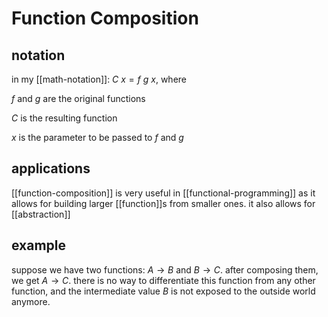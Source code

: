 # Function Composition

## notation

in my [[math-notation]]: $C\ x = f\ g\ x$, where

$f$ and $g$ are the original functions

$C$ is the resulting function

$x$ is the parameter to be passed to $f$ and $g$

## applications

[[function-composition]] is very useful in [[functional-programming]] as it allows for building larger [[function]]s from smaller ones. it also allows for [[abstraction]]

## example

suppose we have two functions: $A \to B$ and $B \to C$. after composing them, we get $A \to C$. there is no way to differentiate this function from any other function, and the intermediate value $B$ is not exposed to the outside world anymore.
